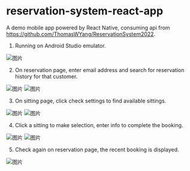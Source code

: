 # reservation-system-react-app

A demo mobile app powered by React Native, consuming api from https://github.com/ThomasWYang/ReservationSystem2022. 

1. Running on Android Studio emulator.

![图片](https://user-images.githubusercontent.com/84115795/216855718-e498561a-677b-42ea-8d47-293eac9d5854.png)

2. On reservation page, enter email address and search for reservation history for that customer.

![图片](https://user-images.githubusercontent.com/84115795/216855824-64af3b64-a188-4886-9120-7a75ba736f0a.png)
![图片](https://user-images.githubusercontent.com/84115795/216855983-5b4dd650-3bee-4f26-8696-3ecc3c8bccda.png)

3. On sitting page, click check settings to find available sittings.

![图片](https://user-images.githubusercontent.com/84115795/216856064-cd0489f9-0b33-451d-915d-eb24fd7b1f81.png)
![图片](https://user-images.githubusercontent.com/84115795/216856123-3d7a7ad5-9fdd-47a4-bf4b-8bfed199e90a.png)

4. Click a sitting to make selection, enter info to complete the booking. 

![图片](https://user-images.githubusercontent.com/84115795/216856374-529e9dab-229e-44e1-97ca-eddea817cab7.png)
![图片](https://user-images.githubusercontent.com/84115795/216856437-5664c43f-6f45-4f70-91e6-c0bc213d5ae2.png)

5. Check again on reservation page, the recent booking is displayed.

![图片](https://user-images.githubusercontent.com/84115795/216856495-3d9404c5-6150-4d16-a969-3b0538cd7520.png)




